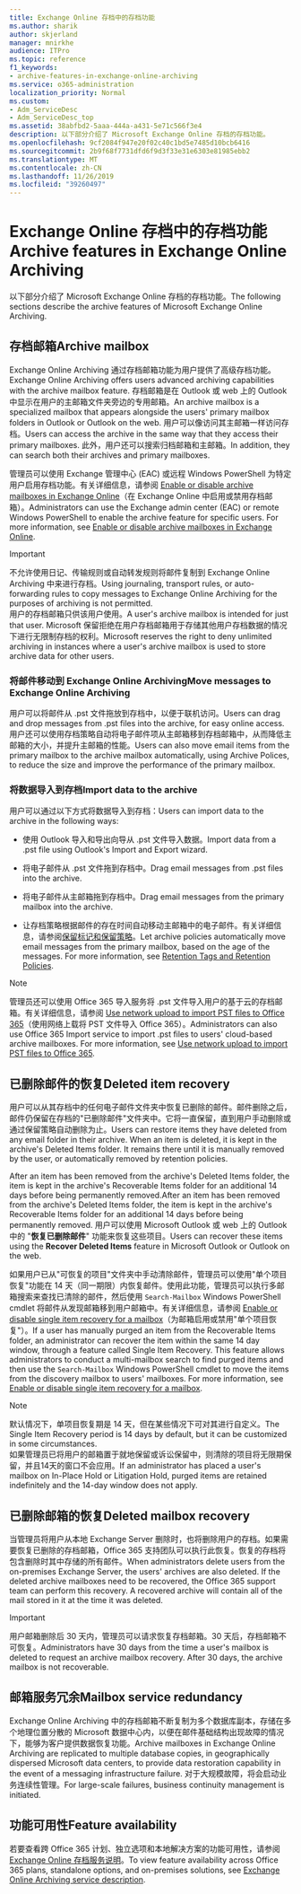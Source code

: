 ```yaml
---
title: Exchange Online 存档中的存档功能
ms.author: sharik
author: skjerland
manager: mnirkhe
audience: ITPro
ms.topic: reference
f1_keywords:
- archive-features-in-exchange-online-archiving
ms.service: o365-administration
localization_priority: Normal
ms.custom:
- Adm_ServiceDesc
- Adm_ServiceDesc_top
ms.assetid: 38abfbd2-5aaa-444a-a431-5e71c566f3e4
description: 以下部分介绍了 Microsoft Exchange Online 存档的存档功能。
ms.openlocfilehash: 9cf2084f947e20f02c40c1bd5e7485d10bcb6416
ms.sourcegitcommit: 2b9f68f7731dfd6f9d3f33e31e6303e81985ebb2
ms.translationtype: MT
ms.contentlocale: zh-CN
ms.lasthandoff: 11/26/2019
ms.locfileid: "39260497"
---
```

# <a name="archive-features-in-exchange-online-archiving"></a><span data-ttu-id="778eb-103">Exchange Online 存档中的存档功能</span><span class="sxs-lookup"><span data-stu-id="778eb-103">Archive features in Exchange Online Archiving</span></span>

<span data-ttu-id="778eb-104">以下部分介绍了 Microsoft Exchange Online 存档的存档功能。</span><span class="sxs-lookup"><span data-stu-id="778eb-104">The following sections describe the archive features of Microsoft Exchange Online Archiving.</span></span>
  
## <a name="archive-mailbox"></a><span data-ttu-id="778eb-105">存档邮箱</span><span class="sxs-lookup"><span data-stu-id="778eb-105">Archive mailbox</span></span>

<span data-ttu-id="778eb-106">Exchange Online Archiving 通过存档邮箱功能为用户提供了高级存档功能。</span><span class="sxs-lookup"><span data-stu-id="778eb-106">Exchange Online Archiving offers users advanced archiving capabilities with the archive mailbox feature.</span></span> <span data-ttu-id="778eb-107">存档邮箱是在 Outlook 或 web 上的 Outlook 中显示在用户的主邮箱文件夹旁边的专用邮箱。</span><span class="sxs-lookup"><span data-stu-id="778eb-107">An archive mailbox is a specialized mailbox that appears alongside the users' primary mailbox folders in Outlook or Outlook on the web.</span></span> <span data-ttu-id="778eb-108">用户可以像访问其主邮箱一样访问存档。</span><span class="sxs-lookup"><span data-stu-id="778eb-108">Users can access the archive in the same way that they access their primary mailboxes.</span></span> <span data-ttu-id="778eb-109">此外，用户还可以搜索归档邮箱和主邮箱。</span><span class="sxs-lookup"><span data-stu-id="778eb-109">In addition, they can search both their archives and primary mailboxes.</span></span>
  
<span data-ttu-id="778eb-p102">管理员可以使用 Exchange 管理中心 (EAC) 或远程 Windows PowerShell 为特定用户启用存档功能。有关详细信息，请参阅 [Enable or disable archive mailboxes in Exchange Online](https://docs.microsoft.com/office365/securitycompliance/enable-archive-mailboxes)（在 Exchange Online 中启用或禁用存档邮箱）。</span><span class="sxs-lookup"><span data-stu-id="778eb-p102">Administrators can use the Exchange admin center (EAC) or remote Windows PowerShell to enable the archive feature for specific users. For more information, see [Enable or disable archive mailboxes in Exchange Online](https://docs.microsoft.com/office365/securitycompliance/enable-archive-mailboxes).</span></span>
  
> [!IMPORTANT]
>  <span data-ttu-id="778eb-112">不允许使用日记、传输规则或自动转发规则将邮件复制到 Exchange Online Archiving 中来进行存档。</span><span class="sxs-lookup"><span data-stu-id="778eb-112">Using journaling, transport rules, or auto-forwarding rules to copy messages to Exchange Online Archiving for the purposes of archiving is not permitted.</span></span> <br/>
>  <span data-ttu-id="778eb-113">用户的存档邮箱只供该用户使用。</span><span class="sxs-lookup"><span data-stu-id="778eb-113">A user's archive mailbox is intended for just that user.</span></span> <span data-ttu-id="778eb-114">Microsoft 保留拒绝在用户存档邮箱用于存储其他用户存档数据的情况下进行无限制存档的权利。</span><span class="sxs-lookup"><span data-stu-id="778eb-114">Microsoft reserves the right to deny unlimited archiving in instances where a user's archive mailbox is used to store archive data for other users.</span></span> 
  
### <a name="move-messages-to-exchange-online-archiving"></a><span data-ttu-id="778eb-115">将邮件移动到 Exchange Online Archiving</span><span class="sxs-lookup"><span data-stu-id="778eb-115">Move messages to Exchange Online Archiving</span></span>

<span data-ttu-id="778eb-116">用户可以将邮件从 .pst 文件拖放到存档中，以便于联机访问。</span><span class="sxs-lookup"><span data-stu-id="778eb-116">Users can drag and drop messages from .pst files into the archive, for easy online access.</span></span> <span data-ttu-id="778eb-117">用户还可以使用存档策略自动将电子邮件项从主邮箱移到存档邮箱中，从而降低主邮箱的大小，并提升主邮箱的性能。</span><span class="sxs-lookup"><span data-stu-id="778eb-117">Users can also move email items from the primary mailbox to the archive mailbox automatically, using Archive Polices, to reduce the size and improve the performance of the primary mailbox.</span></span> 
  
### <a name="import-data-to-the-archive"></a><span data-ttu-id="778eb-118">将数据导入到存档</span><span class="sxs-lookup"><span data-stu-id="778eb-118">Import data to the archive</span></span>

<span data-ttu-id="778eb-119">用户可以通过以下方式将数据导入到存档：</span><span class="sxs-lookup"><span data-stu-id="778eb-119">Users can import data to the archive in the following ways:</span></span>
  
- <span data-ttu-id="778eb-120">使用 Outlook 导入和导出向导从 .pst 文件导入数据。</span><span class="sxs-lookup"><span data-stu-id="778eb-120">Import data from a .pst file using Outlook's Import and Export wizard.</span></span>
    
- <span data-ttu-id="778eb-121">将电子邮件从 .pst 文件拖到存档中。</span><span class="sxs-lookup"><span data-stu-id="778eb-121">Drag email messages from .pst files into the archive.</span></span>
    
- <span data-ttu-id="778eb-122">将电子邮件从主邮箱拖到存档中。</span><span class="sxs-lookup"><span data-stu-id="778eb-122">Drag email messages from the primary mailbox into the archive.</span></span>
    
- <span data-ttu-id="778eb-p106">让存档策略根据邮件的存在时间自动移动主邮箱中的电子邮件。有关详细信息，请参阅[保留标记和保留策略](https://docs.microsoft.com/Exchange/policy-and-compliance/mrm/retention-tags-and-retention-policies)。</span><span class="sxs-lookup"><span data-stu-id="778eb-p106">Let archive policies automatically move email messages from the primary mailbox, based on the age of the messages. For more information, see [Retention Tags and Retention Policies](https://docs.microsoft.com/Exchange/policy-and-compliance/mrm/retention-tags-and-retention-policies).</span></span>
    
> [!NOTE]
> <span data-ttu-id="778eb-p107">管理员还可以使用 Office 365 导入服务将 .pst 文件导入用户的基于云的存档邮箱。有关详细信息，请参阅 [Use network upload to import PST files to Office 365](https://docs.microsoft.com/office365/securitycompliance/use-network-upload-to-import-pst-files)（使用网络上载将 PST 文件导入 Office 365）。</span><span class="sxs-lookup"><span data-stu-id="778eb-p107">Administrators can also use Office 365 Import service to import .pst files to users' cloud-based archive mailboxes. For more information, see [Use network upload to import PST files to Office 365](https://docs.microsoft.com/office365/securitycompliance/use-network-upload-to-import-pst-files).</span></span> 
  
## <a name="deleted-item-recovery"></a><span data-ttu-id="778eb-127">已删除邮件的恢复</span><span class="sxs-lookup"><span data-stu-id="778eb-127">Deleted item recovery</span></span>

<span data-ttu-id="778eb-p108">用户可以从其存档中的任何电子邮件文件夹中恢复已删除的邮件。邮件删除之后，邮件仍保留在存档的"已删除邮件"文件夹中。它将一直保留，直到用户手动删除或通过保留策略自动删除为止。</span><span class="sxs-lookup"><span data-stu-id="778eb-p108">Users can restore items they have deleted from any email folder in their archive. When an item is deleted, it is kept in the archive's Deleted Items folder. It remains there until it is manually removed by the user, or automatically removed by retention policies.</span></span>
  
<span data-ttu-id="778eb-131">After an item has been removed from the archive's Deleted Items folder, the item is kept in the archive's Recoverable Items folder for an additional 14 days before being permanently removed.</span><span class="sxs-lookup"><span data-stu-id="778eb-131">After an item has been removed from the archive's Deleted Items folder, the item is kept in the archive's Recoverable Items folder for an additional 14 days before being permanently removed.</span></span> <span data-ttu-id="778eb-132">用户可以使用 Microsoft Outlook 或 web 上的 Outlook 中的 "**恢复已删除邮件**" 功能来恢复这些项目。</span><span class="sxs-lookup"><span data-stu-id="778eb-132">Users can recover these items using the **Recover Deleted Items** feature in Microsoft Outlook or Outlook on the web.</span></span> 
  
<span data-ttu-id="778eb-p110">如果用户已从"可恢复的项目"文件夹中手动清除邮件，管理员可以使用"单个项目恢复"功能在 14 天（同一期限）内恢复邮件。使用此功能，管理员可以执行多邮箱搜索来查找已清除的邮件，然后使用  `Search-Mailbox` Windows PowerShell cmdlet 将邮件从发现邮箱移到用户邮箱中。有关详细信息，请参阅 [Enable or disable single item recovery for a mailbox](https://docs.microsoft.com/office365/securitycompliance/use-network-upload-to-import-pst-files)（为邮箱启用或禁用"单个项目恢复"）。</span><span class="sxs-lookup"><span data-stu-id="778eb-p110">If a user has manually purged an item from the Recoverable Items folder, an administrator can recover the item within the same 14 day window, through a feature called Single Item Recovery. This feature allows administrators to conduct a multi-mailbox search to find purged items and then use the  `Search-Mailbox` Windows PowerShell cmdlet to move the items from the discovery mailbox to users' mailboxes. For more information, see [Enable or disable single item recovery for a mailbox](https://docs.microsoft.com/office365/securitycompliance/use-network-upload-to-import-pst-files).</span></span>
  
> [!NOTE]
>  <span data-ttu-id="778eb-136">默认情况下，单项目恢复期是 14 天，但在某些情况下可对其进行自定义。</span><span class="sxs-lookup"><span data-stu-id="778eb-136">The Single Item Recovery period is 14 days by default, but it can be customized in some circumstances.</span></span> <br/>
>  <span data-ttu-id="778eb-137">如果管理员已将用户的邮箱置于就地保留或诉讼保留中，则清除的项目将无限期保留，并且14天的窗口不会应用。</span><span class="sxs-lookup"><span data-stu-id="778eb-137">If an administrator has placed a user's mailbox on In-Place Hold or Litigation Hold, purged items are retained indefinitely and the 14-day window does not apply.</span></span> 
  
## <a name="deleted-mailbox-recovery"></a><span data-ttu-id="778eb-138">已删除邮箱的恢复</span><span class="sxs-lookup"><span data-stu-id="778eb-138">Deleted mailbox recovery</span></span>

<span data-ttu-id="778eb-p112">当管理员将用户从本地 Exchange Server 删除时，也将删除用户的存档。如果需要恢复已删除的存档邮箱，Office 365 支持团队可以执行此恢复。恢复的存档将包含删除时其中存储的所有邮件。</span><span class="sxs-lookup"><span data-stu-id="778eb-p112">When administrators delete users from the on-premises Exchange Server, the users' archives are also deleted. If the deleted archive mailboxes need to be recovered, the Office 365 support team can perform this recovery. A recovered archive will contain all of the mail stored in it at the time it was deleted.</span></span>
  
> [!IMPORTANT]
> <span data-ttu-id="778eb-p113">用户邮箱删除后 30 天内，管理员可以请求恢复存档邮箱。30 天后，存档邮箱不可恢复。</span><span class="sxs-lookup"><span data-stu-id="778eb-p113">Administrators have 30 days from the time a user's mailbox is deleted to request an archive mailbox recovery. After 30 days, the archive mailbox is not recoverable.</span></span> 
  
## <a name="mailbox-service-redundancy"></a><span data-ttu-id="778eb-144">邮箱服务冗余</span><span class="sxs-lookup"><span data-stu-id="778eb-144">Mailbox service redundancy</span></span>

<span data-ttu-id="778eb-145">Exchange Online Archiving 中的存档邮箱不断复制为多个数据库副本，存储在多个地理位置分散的 Microsoft 数据中心内，以便在邮件基础结构出现故障的情况下，能够为客户提供数据恢复功能。</span><span class="sxs-lookup"><span data-stu-id="778eb-145">Archive mailboxes in Exchange Online Archiving are replicated to multiple database copies, in geographically dispersed Microsoft data centers, to provide data restoration capability in the event of a messaging infrastructure failure.</span></span> <span data-ttu-id="778eb-146">对于大规模故障，将会启动业务连续性管理。</span><span class="sxs-lookup"><span data-stu-id="778eb-146">For large-scale failures, business continuity management is initiated.</span></span> 
  
## <a name="feature-availability"></a><span data-ttu-id="778eb-147">功能可用性</span><span class="sxs-lookup"><span data-stu-id="778eb-147">Feature availability</span></span>

<span data-ttu-id="778eb-148">若要查看跨 Office 365 计划、独立选项和本地解决方案的功能可用性，请参阅[Exchange Online 存档服务说明](exchange-online-archiving-service-description.md)。</span><span class="sxs-lookup"><span data-stu-id="778eb-148">To view feature availability across Office 365 plans, standalone options, and on-premises solutions, see [Exchange Online Archiving service description](exchange-online-archiving-service-description.md).</span></span>
  
